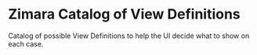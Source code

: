 # Zimara Catalog of View Definitions

Catalog of possible View Definitions to help the UI decide what to show on each case.
